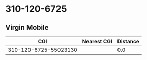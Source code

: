 # 310-120-6725
## Virgin Mobile


| CGI | Nearest CGI | Distance |
|-----|-------------|----------|
| 310-120-6725-55023130 |  | 0.0 |
